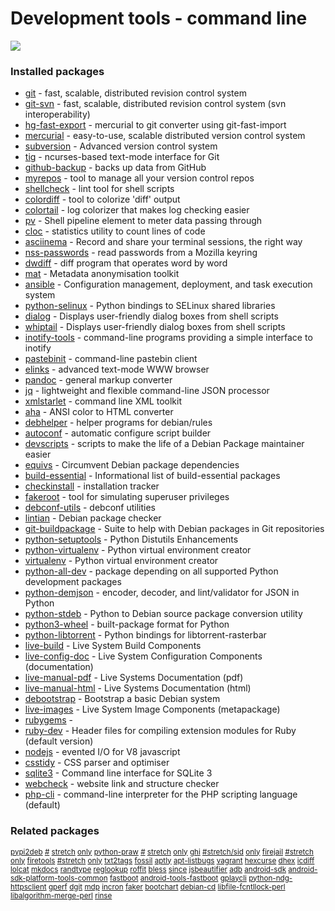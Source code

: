 # Development tools - command line

[![](https://screenshots.debian.net/thumbnail/git/)](https://screenshots.debian.net/screenshot/git/)


 

### Installed packages

* [git](https://packages.debian.org/stretch/git) - fast, scalable, distributed revision control system
* [git-svn](https://packages.debian.org/stretch/git-svn) - fast, scalable, distributed revision control system (svn interoperability)
* [hg-fast-export](https://packages.debian.org/stretch/hg-fast-export) - mercurial to git converter using git-fast-import
* [mercurial](https://packages.debian.org/stretch/mercurial) - easy-to-use, scalable distributed version control system
* [subversion](https://packages.debian.org/stretch/subversion) - Advanced version control system
* [tig](https://packages.debian.org/stretch/tig) - ncurses-based text-mode interface for Git
* [github-backup](https://packages.debian.org/stretch/github-backup) - backs up data from GitHub
* [myrepos](https://packages.debian.org/stretch/myrepos) - tool to manage all your version control repos
* [shellcheck](https://packages.debian.org/stretch/shellcheck) - lint tool for shell scripts
* [colordiff](https://packages.debian.org/stretch/colordiff) - tool to colorize 'diff' output
* [colortail](https://packages.debian.org/stretch/colortail) - log colorizer that makes log checking easier
* [pv](https://packages.debian.org/stretch/pv) - Shell pipeline element to meter data passing through
* [cloc](https://packages.debian.org/stretch/cloc) - statistics utility to count lines of code
* [asciinema](https://packages.debian.org/stretch/asciinema) - Record and share your terminal sessions, the right way
* [nss-passwords](https://packages.debian.org/stretch/nss-passwords) - read passwords from a Mozilla keyring
* [dwdiff](https://packages.debian.org/stretch/dwdiff) - diff program that operates word by word
* [mat](https://packages.debian.org/stretch/mat) - Metadata anonymisation toolkit
* [ansible](https://packages.debian.org/stretch/ansible) - Configuration management, deployment, and task execution system
* [python-selinux](https://packages.debian.org/stretch/python-selinux) - Python bindings to SELinux shared libraries
* [dialog](https://packages.debian.org/stretch/dialog) - Displays user-friendly dialog boxes from shell scripts
* [whiptail](https://packages.debian.org/stretch/whiptail) - Displays user-friendly dialog boxes from shell scripts
* [inotify-tools](https://packages.debian.org/stretch/inotify-tools) - command-line programs providing a simple interface to inotify
* [pastebinit](https://packages.debian.org/stretch/pastebinit) - command-line pastebin client
* [elinks](https://packages.debian.org/stretch/elinks) - advanced text-mode WWW browser
* [pandoc](https://packages.debian.org/stretch/pandoc) - general markup converter
* [jq](https://packages.debian.org/stretch/jq) - lightweight and flexible command-line JSON processor
* [xmlstarlet](https://packages.debian.org/stretch/xmlstarlet) - command line XML toolkit
* [aha](https://packages.debian.org/stretch/aha) - ANSI color to HTML converter
* [debhelper](https://packages.debian.org/stretch/debhelper) - helper programs for debian/rules
* [autoconf](https://packages.debian.org/stretch/autoconf) - automatic configure script builder
* [devscripts](https://packages.debian.org/stretch/devscripts) - scripts to make the life of a Debian Package maintainer easier
* [equivs](https://packages.debian.org/stretch/equivs) - Circumvent Debian package dependencies
* [build-essential](https://packages.debian.org/stretch/build-essential) - Informational list of build-essential packages
* [checkinstall](https://packages.debian.org/stretch/checkinstall) - installation tracker
* [fakeroot](https://packages.debian.org/stretch/fakeroot) - tool for simulating superuser privileges
* [debconf-utils](https://packages.debian.org/stretch/debconf-utils) - debconf utilities
* [lintian](https://packages.debian.org/stretch/lintian) - Debian package checker
* [git-buildpackage](https://packages.debian.org/stretch/git-buildpackage) - Suite to help with Debian packages in Git repositories
* [python-setuptools](https://packages.debian.org/stretch/python-setuptools) - Python Distutils Enhancements
* [python-virtualenv](https://packages.debian.org/stretch/python-virtualenv) - Python virtual environment creator
* [virtualenv](https://packages.debian.org/stretch/virtualenv) - Python virtual environment creator
* [python-all-dev](https://packages.debian.org/stretch/python-all-dev) - package depending on all supported Python development packages
* [python-demjson](https://packages.debian.org/stretch/python-demjson) - encoder, decoder, and lint/validator for JSON in Python
* [python-stdeb](https://packages.debian.org/stretch/python-stdeb) - Python to Debian source package conversion utility
* [python3-wheel](https://packages.debian.org/stretch/python3-wheel) - built-package format for Python
* [python-libtorrent](https://packages.debian.org/stretch/python-libtorrent) - Python bindings for libtorrent-rasterbar
* [live-build](https://packages.debian.org/stretch/live-build) - Live System Build Components
* [live-config-doc](https://packages.debian.org/stretch/live-config-doc) - Live System Configuration Components (documentation)
* [live-manual-pdf](https://packages.debian.org/stretch/live-manual-pdf) - Live Systems Documentation (pdf)
* [live-manual-html](https://packages.debian.org/stretch/live-manual-html) - Live Systems Documentation (html)
* [debootstrap](https://packages.debian.org/stretch/debootstrap) - Bootstrap a basic Debian system
* [live-images](https://packages.debian.org/stretch/live-images) - Live System Image Components (metapackage)
* [rubygems](https://packages.debian.org/stretch/rubygems) - 
* [ruby-dev](https://packages.debian.org/stretch/ruby-dev) - Header files for compiling extension modules for Ruby (default version)
* [nodejs](https://packages.debian.org/stretch/nodejs) - evented I/O for V8 javascript
* [csstidy](https://packages.debian.org/stretch/csstidy) - CSS parser and optimiser
* [sqlite3](https://packages.debian.org/stretch/sqlite3) - Command line interface for SQLite 3
* [webcheck](https://packages.debian.org/stretch/webcheck) - website link and structure checker
* [php-cli](https://packages.debian.org/stretch/php-cli) - command-line interpreter for the PHP scripting language (default)

### Related packages

<sub> [pypi2deb](https://packages.debian.org/stretch/pypi2deb) [#](https://packages.debian.org/stretch/#) [stretch](https://packages.debian.org/stretch/stretch) [only](https://packages.debian.org/stretch/only) [python-praw](https://packages.debian.org/stretch/python-praw) [#](https://packages.debian.org/stretch/#) [stretch](https://packages.debian.org/stretch/stretch) [only](https://packages.debian.org/stretch/only) [ghi](https://packages.debian.org/stretch/ghi) [#stretch/sid](https://packages.debian.org/stretch/#stretch/sid) [only](https://packages.debian.org/stretch/only) [firejail](https://packages.debian.org/stretch/firejail) [#stretch](https://packages.debian.org/stretch/#stretch) [only](https://packages.debian.org/stretch/only) [firetools](https://packages.debian.org/stretch/firetools) [#stretch](https://packages.debian.org/stretch/#stretch) [only](https://packages.debian.org/stretch/only) [txt2tags](https://packages.debian.org/stretch/txt2tags) [fossil](https://packages.debian.org/stretch/fossil) [aptly](https://packages.debian.org/stretch/aptly) [apt-listbugs](https://packages.debian.org/stretch/apt-listbugs) [vagrant](https://packages.debian.org/stretch/vagrant) [hexcurse](https://packages.debian.org/stretch/hexcurse) [dhex](https://packages.debian.org/stretch/dhex) [icdiff](https://packages.debian.org/stretch/icdiff) [lolcat](https://packages.debian.org/stretch/lolcat) [mkdocs](https://packages.debian.org/stretch/mkdocs) [randtype](https://packages.debian.org/stretch/randtype) [reglookup](https://packages.debian.org/stretch/reglookup) [roffit](https://packages.debian.org/stretch/roffit) [bless](https://packages.debian.org/stretch/bless) [since](https://packages.debian.org/stretch/since) [jsbeautifier](https://packages.debian.org/stretch/jsbeautifier) [adb](https://packages.debian.org/stretch/adb) [android-sdk](https://packages.debian.org/stretch/android-sdk) [android-sdk-platform-tools-common](https://packages.debian.org/stretch/android-sdk-platform-tools-common) [fastboot](https://packages.debian.org/stretch/fastboot) [android-tools-fastboot](https://packages.debian.org/stretch/android-tools-fastboot) [gplaycli](https://packages.debian.org/stretch/gplaycli) [python-ndg-httpsclient](https://packages.debian.org/stretch/python-ndg-httpsclient) [gperf](https://packages.debian.org/stretch/gperf) [dgit](https://packages.debian.org/stretch/dgit) [mdp](https://packages.debian.org/stretch/mdp) [incron](https://packages.debian.org/stretch/incron) [faker](https://packages.debian.org/stretch/faker) [bootchart](https://packages.debian.org/stretch/bootchart) [debian-cd](https://packages.debian.org/stretch/debian-cd) [libfile-fcntllock-perl](https://packages.debian.org/stretch/libfile-fcntllock-perl) [libalgorithm-merge-perl](https://packages.debian.org/stretch/libalgorithm-merge-perl) [rinse](https://packages.debian.org/stretch/rinse)  </sub>
